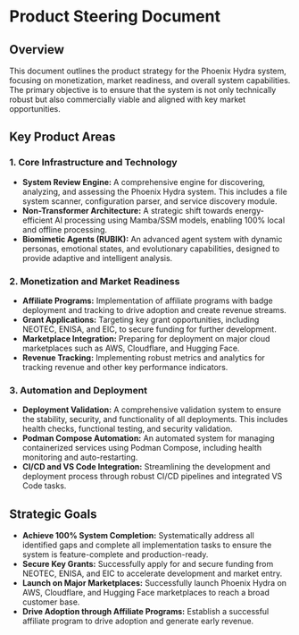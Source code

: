 # Product Steering Document

## Overview

This document outlines the product strategy for the Phoenix Hydra system, focusing on monetization, market readiness, and overall system capabilities. The primary objective is to ensure that the system is not only technically robust but also commercially viable and aligned with key market opportunities.

## Key Product Areas

### 1. Core Infrastructure and Technology

*   **System Review Engine:** A comprehensive engine for discovering, analyzing, and assessing the Phoenix Hydra system. This includes a file system scanner, configuration parser, and service discovery module.
*   **Non-Transformer Architecture:** A strategic shift towards energy-efficient AI processing using Mamba/SSM models, enabling 100% local and offline processing.
*   **Biomimetic Agents (RUBIK):** An advanced agent system with dynamic personas, emotional states, and evolutionary capabilities, designed to provide adaptive and intelligent analysis.

### 2. Monetization and Market Readiness

*   **Affiliate Programs:** Implementation of affiliate programs with badge deployment and tracking to drive adoption and create revenue streams.
*   **Grant Applications:** Targeting key grant opportunities, including NEOTEC, ENISA, and EIC, to secure funding for further development.
*   **Marketplace Integration:** Preparing for deployment on major cloud marketplaces such as AWS, Cloudflare, and Hugging Face.
*   **Revenue Tracking:** Implementing robust metrics and analytics for tracking revenue and other key performance indicators.

### 3. Automation and Deployment

*   **Deployment Validation:** A comprehensive validation system to ensure the stability, security, and functionality of all deployments. This includes health checks, functional testing, and security validation.
*   **Podman Compose Automation:** An automated system for managing containerized services using Podman Compose, including health monitoring and auto-restarting.
*   **CI/CD and VS Code Integration:** Streamlining the development and deployment process through robust CI/CD pipelines and integrated VS Code tasks.

## Strategic Goals

*   **Achieve 100% System Completion:** Systematically address all identified gaps and complete all implementation tasks to ensure the system is feature-complete and production-ready.
*   **Secure Key Grants:** Successfully apply for and secure funding from NEOTEC, ENISA, and EIC to accelerate development and market entry.
*   **Launch on Major Marketplaces:** Successfully launch Phoenix Hydra on AWS, Cloudflare, and Hugging Face marketplaces to reach a broad customer base.
*   **Drive Adoption through Affiliate Programs:** Establish a successful affiliate program to drive adoption and generate early revenue.